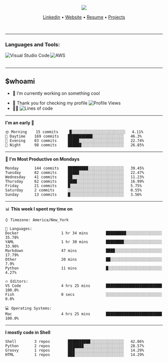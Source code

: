 <p align="center" >
  <img src="https://github.com/nikhilgorantla/nikhilgorantla/raw/develop/into.gif" />
</p>
<!-- <h2 align="center">👋 Hello!! I'm Nikhil Gorantla!! aka Ops-Guy</h2> -->

<p align="center">
  <a href="https://bit.ly/33SNo6o">Linkedin</a> •
  <a href="http://nikhilgorantla.me/">Website</a> •
  <a href="http://bit.ly/2CLaxdy">Resume</a> • 
  <a href="http://bit.ly/2yDmcZ4">Projects</a> 
</p>
<br />

---

### Languages and Tools:

<p align="center" >
  <img align="left" alt="Visual Studio Code" src="https://img.icons8.com/fluent/30/000000/visual-studio-code-2019.png" />   
  <img align="left" alt="AWS" src="https://img.icons8.com/color/48/000000/amazon-web-services.png" />

</p>

<br />
<br />

---

## \$whoami

- 🔭 I’m currently working on something cool
<!--START_SECTION:waka-->
- 🙏 Thank you for checking my profile ![Profile Views](http://img.shields.io/badge/Profile%20Views-21-blue)
- 👨‍💻 ![Lines of code](https://img.shields.io/badge/From%20Hello%20World%20I've%20written-7.6%20million%20Lines%20of%20code-blue)

---

**I'm an early 🐤**

```text
🌞 Morning    15 commits     █░░░░░░░░░░░░░░░░░░░░░░░░   4.11%
🌆 Daytime    169 commits    ███████████░░░░░░░░░░░░░░   46.3%
🌃 Evening    83 commits     █████░░░░░░░░░░░░░░░░░░░░   22.74%
🌙 Night      98 commits     ██████░░░░░░░░░░░░░░░░░░░   26.85%

```

---

📅 **I'm Most Productive on Mondays**

```text
Monday       144 commits    █████████░░░░░░░░░░░░░░░░   39.45%
Tuesday      82 commits     █████░░░░░░░░░░░░░░░░░░░░   22.47%
Wednesday    41 commits     ██░░░░░░░░░░░░░░░░░░░░░░░   11.23%
Thursday     62 commits     ████░░░░░░░░░░░░░░░░░░░░░   16.99%
Friday       21 commits     █░░░░░░░░░░░░░░░░░░░░░░░░   5.75%
Saturday     2 commits      ░░░░░░░░░░░░░░░░░░░░░░░░░   0.55%
Sunday       13 commits     █░░░░░░░░░░░░░░░░░░░░░░░░   3.56%

```

---

📊 **This week I spent my time on**

```text
⌚︎ Timezone: America/New_York

💬 Languages:
Docker                   1 hr 34 mins        █████████░░░░░░░░░░░░░░░░   35.78%
YAML                     1 hr 30 mins        ████████░░░░░░░░░░░░░░░░░   33.96%
Markdown                 47 mins             ████░░░░░░░░░░░░░░░░░░░░░   17.79%
Other                    20 mins             ██░░░░░░░░░░░░░░░░░░░░░░░   7.9%
Python                   11 mins             █░░░░░░░░░░░░░░░░░░░░░░░░   4.27%

🔥 Editors:
VS Code                  4 hrs 25 mins       █████████████████████████   100.0%
Fish                     0 secs              ░░░░░░░░░░░░░░░░░░░░░░░░░   0.0%

💻 Operating Systems:
Mac                      4 hrs 25 mins       █████████████████████████   100.0%

```

---

**I mostly code in Shell**

```text
Shell        3 repos        ██████████░░░░░░░░░░░░░░░   42.86%
Python       2 repos        ███████░░░░░░░░░░░░░░░░░░   28.57%
Groovy       1 repos        ███░░░░░░░░░░░░░░░░░░░░░░   14.29%
HTML         1 repos        ███░░░░░░░░░░░░░░░░░░░░░░   14.29%

```

## <!--END_SECTION:waka-->

[website]: http://nikhilgorantla.me/
[linkedin]: https://bit.ly/33SNo6o
[resume]: http://bit.ly/2CLaxdy
[projects]: http://bit.ly/2yDmcZ4
